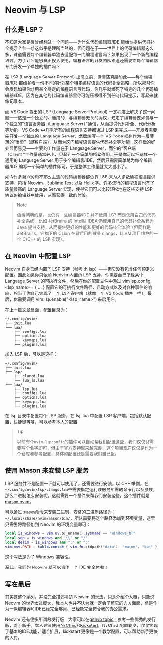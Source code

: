 # Neovim 与 LSP

## 什么是 LSP？

不知道大家是否曾经想过一个问题——为什么代码编辑器/IDE 能给你提供代码补全提示？乍一想这似乎是理所当然的，但问题在于——世界上的代码编辑器这么多，难道需要每个编辑器单独去适配每一门编程语言吗？如果出现了一个新的编程语言，为了让它能够真正投入使用，编程语言的开发团队难道还需要给每个编辑器专门开发一个单独的插件吗？

在 LSP (Language Server Protocol) 出现之前，事情还真是如此——每个编辑器/IDE 都维护着一份不同的针对某个特定编程语言的代码补全策略，所以那时你会发现如果你想用某个特定的编程语言写代码，你几乎就绑死了特定的几个代码编辑器/IDE，因为在其他的代码编辑器里你可能压根得不到任何代码提示，写起来就像记事本。

而 VS Code 提出的 LSP (Language Server Protocol) 一定程度上解决了这一问题——这是一个独立的、通用的、与编辑器无关的协议，规定了编辑器要如何与一个独立的“语言服务器（Language Server）”通信，从而提供代码补全、代码分析等功能。VS Code 中几乎所有的编程语言支持都通过 LSP 来完成——开发者需要先开发一个独立的 Language Server，然后编写一个 VS Code 插件作为一层薄薄的“桥梁”（即客户端），从而为这门编程语言提供代码补全等功能。这样做的好处显而易见——主要的工作量在于 Language Server，而它的“客户端（Client）”工作量通常较小，只起到一个简单的桥梁作用，于是你可以把这样一个通用的 Language Server 用于多个编辑器/IDE，然后只需要简单地为每个编辑器/IDE 编写一个简单的插件即可，于是整体工作量就大大减小了。

如今许多新兴的和不那么主流的代码编辑器都依靠 LSP 来为大多数编程语言提供支持，包括 Neovim、Sublime Text 以及 Helix 等。许多流行的编程语言也有了质量很高的 Language Server 实现，使得它们可以比较轻松地在这些支持 LSP 协议的编辑器中使用，从而获得一致的体验。

>> [!NOTE]
> 值得阐明的是，也仍有一些编辑器/IDE 并不使用 LSP 而是使用自己的代码补全系统，比如 JetBrains 的 IntelliJ IDEA 仍使用自己的代码补全系统为 Java 提供支持，从而提供更好的性能和更好的代码补全体验（但同样是 JetBrains，它旗下的 CLion 在背后用的就是 clangd，LLVM 项目维护的一个 C/C++ 的 LSP 实现）。

## 在 Neovim 中配置 LSP

Neovim 自身已经内置了 LSP 支持（参考 :h lsp）——但它没有包含任何预定义配置。因此如果你只依赖 Neovim 内置的 LSP 支持，你需要自己下载某个 Language Server 的可执行文件，然后在你的配置文件中通过 vim.lsp.config.\<lsp_name> = { ... } 配置它的可执行文件路径、启动方式以及对各种事件的响应，相当于你自己实现了一个 LSP 客户端（就像一个 VS Code 插件一样）。最后，你需要调用 vim.lsp.enable("\<lsp_name>") 来启用它。

在上一篇文章里面，配置目录为：

```text
~/.config/nvim/
├── init.lua
└── lua/
    ├── configs.lua
    ├── options.lua
    ├── keymaps.lua
    └── plugins.lua
```

加入 LSP 后，可以是这样：
```text
~/.config/nvim/
├── init.lua
├── lsp/
    ├── clangd.lua
    └── lua_ls.lua
└── lua/
    ├── lsp.lua
    ├── configs.lua
    ├── options.lua
    ├── keymaps.lua
    └── plugins.lua
```

在 lsp 目录中配置每个 LSP 服务，在 lsp.lua 中配置 LSP 客户端，包括默认配置，快捷键等等，可以参考本人的[配置](https://github.com/Groveer/nvvim/blob/main/lua/nvvim/configs/lsp.lua)

>> [!TIP]
> 以前有个`nvim-lspconfig`的插件可以自动帮我们配置这些，我们仅仅只需要写个名字即可，但由于官方支持越来越完善，这个项目现在仅仅是作为一个仓库和参考配置，具体的配置还是需要我们自己配。

## 使用 Mason 来安装 LSP 服务

LSP 服务并不是配置一下就可以使用了，还需要进行安装，以 C++ 举例，在`~/.config/nvim/lsp/clangd.lua`中需要指定运行该服务所需的命令行以及参数，那么二进制怎么安装呢，这就需要一个插件来帮我们安装这些，这个插件就是[mason.nvim](https://github.com/williamboman/mason.nvim)。

可以通过`:Mason`命令来安装二进制，安装的二进制路径为：`~/.local/share/nvim/mason/bin/`，所以需要将这个路径添加到环境变量，这里只需要将路径加到 Neovim 的环境变量即可：

```lua
local is_windows = vim.uv.os_uname().sysname == "Windows_NT"
local sep = is_windows and "\\" or "/"
local delim = is_windows and ";" or ":"
vim.env.PATH = table.concat({ vim.fn.stdpath("data"), "mason", "bin" }, sep) .. delim .. vim.env.PATH
```

这个写法是为了 Windows 兼容性。

至此，我们的 Neovim 就可以当作一个 IDE 完全体啦！

## 写在最后

其实这整个系列，并没完全描述清楚 Neovim 的玩法，只是介绍个大概，只能说 Neovim 的世界太过庞大，我本人也并不认为就一定会了解它的方方面面，但是作为一款编辑器和IDE已经完全够用，已经能完全符合我的办公需求。

Neovim 还有很多所谓的发行版，大家可以在[github topic](https://github.com/topics/neovim)上参考一些优秀的发行版，对于新手，本人建议使用[NvChad](https://github.com/NvChad/NvChad)和[kickstart](https://github.com/nvim-lua/kickstart.nvim)，NvChad 配置较少，仅仅实现了基本的IDE功能，适合扩展，kickstart 更像是一个教学配置，可以帮助新手更快的入门。
